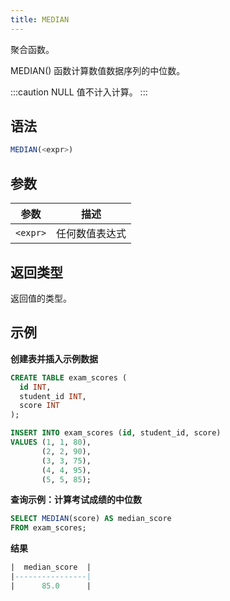 ```yaml
---
title: MEDIAN
---
```


聚合函数。

MEDIAN() 函数计算数值数据序列的中位数。

:::caution
NULL 值不计入计算。
:::

## 语法

```sql
MEDIAN(<expr>)
```

## 参数

| 参数      | 描述               |
|-----------|--------------------|                                                                                                                 
| `<expr>`  | 任何数值表达式     |                                                                                                     

## 返回类型

返回值的类型。

## 示例

**创建表并插入示例数据**
```sql
CREATE TABLE exam_scores (
  id INT,
  student_id INT,
  score INT
);

INSERT INTO exam_scores (id, student_id, score)
VALUES (1, 1, 80),
       (2, 2, 90),
       (3, 3, 75),
       (4, 4, 95),
       (5, 5, 85);
```

**查询示例：计算考试成绩的中位数**
```sql
SELECT MEDIAN(score) AS median_score
FROM exam_scores;
```

**结果**
```sql
|  median_score  |
|----------------|
|      85.0      |
```